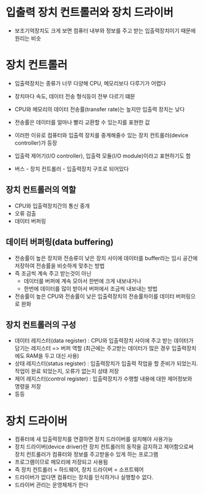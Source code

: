 # 입출력 장치 컨트롤러와 장치 드라이버

- 보조기억장치도 크게 보면 컴퓨터 내부와 정보를 주고 받는 입출력장치이기 때문에 원리는 비슷

# 장치 컨트롤러

- 입출력장치는 종류가 너무 다양해 CPU, 메모리보다 다루기가 어렵다
- 장치마다 속도, 데이터 전송 형식등이 전부 다르기 떄문
- CPU와 메모리의 데이터 전송률(transfer rate)는 높지만 입출력 장치는 낮다
- 전송률은 데이터를 얼마나 빨리 교환할 수 있는지를 표현한 값
- 이러한 이유로 컴퓨터와 입출력 장치를 중계해줄수 있는 장치 컨트롤러(device controller)가 등장
- 입출력 제어기(I/O controller), 입출력 모듈(I/O module)이라고 표현하기도 함

- 버스 - 장치 컨트롤러 - 입출력장치 구조로 되어있다

## 장치 컨트롤러의 역할

- CPU와 입출력장치간의 통신 중개
- 오류 검출
- 데이터 버퍼링

## 데이터 버퍼링(data buffering)

- 전송률이 높은 장치와 전송류이 낮은 장치 사이에 데이터를 buffer라는 임시 공간에 저장하여 전송률을 비슷하게 맞추는 방법
- 즉 조금씩 계속 주고 받는것이 아닌
  - 데이터를 버퍼에 계속 모아서 한번에 크게 내보내거나
  - 한번에 데이터를 많이 받아서 버퍼에서 조금씩 내보내는 방법
- 전송률이 높은 CPU와 전송률이 낮은 입출력장치의 전송률차이를 데이터 버퍼링으로 완화

## 장치 컨트롤러의 구성

- 데이터 레지스터(data register) : CPU와 입출력장치 사이에 주고 받는 데이터가 담기는 레지스터 => 버퍼 역할 (최근에는 주고받는 데이터가 많은 경우 입출력장치에도 RAM을 두고 대신 사용)
- 상태 레지스터(status register) : 입출력장치가 입출력 작업을 할 준비가 되었는지. 작업이 완료 되었는지, 오류가 없는지 상태 저장
- 제어 레지스터(control register) : 입출력장치가 수행할 내용에 대한 제어정보와 명령을 저장
- 등등

# 장치 드라이버

- 컴퓨터에 새 입출력장치를 연결하면 장치 드라이버를 설치해야 사용가능
- 장치 드라이버(device driver)란 장치 컨트롤러의 동작을 감지하고 제어함으로써 장치 컨트롤러가 컴퓨터와 정보를 주고받을수 있게 하는 프로그램
- 프로그램이므로 메모리에 저장되고 사용됨
- 즉 장치 컨트롤러 = 하드웨어, 장치 드라이버 = 소프트웨어
- 드라이버가 없다면 컴퓨터는 장치를 인식하거나 실행할수 없다.
- 드라이버 관리는 운영체제가 한다
